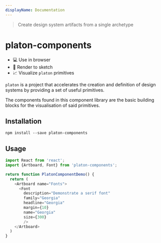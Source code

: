 ```yaml
---
displayName: Documentation
---
```


> Create design system artifacts from a single archetype

# platon-components

* 💻 Use in browser
* 💎 Render to sketch
* 📈 Visualize `platon` primitives

`platon` is a project that accelerates the creation and definition
of design systems by providing a set of useful primitives.

The components found in this component library are the basic building
blocks for the visualisation of said primitives.

## Installation

```
npm install --save platon-components
```

## Usage

```js
import React from 'react';
import {Artboard, Font} from 'platon-components';

return function PlatonComponentDemo() {
  return (
    <Artboard name="Fonts">
      <Font
        description="Demonstrate a serif font"
        family="Georgia"
        headline="Georgia"
        margin={10}
        name="Georgia"
        size={300}
        />
    </Artboard>
  )
}
```
